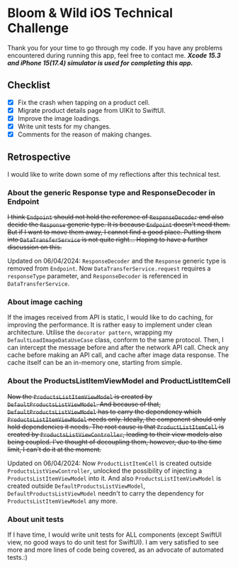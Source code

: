 # Bloom & Wild iOS Technical Challenge
Thank you for your time to go through my code. If you have any problems encountered during running this app, feel free to contact me.
***Xcode 15.3 and iPhone 15(17.4) simulator is used for completing this app.***

## Checklist

- [x] Fix the crash when tapping on a product cell.
- [x] Migrate product details page from UIKit to SwiftUI.
- [x] Improve the image loadings.
- [x] Write unit tests for my changes.
- [x] Comments for the reason of making changes.

## Retrospective
I would like to write down some of my reflections after this technical test.

### About the generic Response type and ResponseDecoder in Endpoint
~~I think `Endpoint` should not hold the reference of `ResponseDecoder` and also decide the `Response` generic type. It is because `Endpoint` doesn't need them. But if I want to move them away, I cannot find a good place. Putting them into `DataTransferService` is not quite right... Hoping to have a further discussion on this.~~

Updated on 06/04/2024:
`ResponseDecoder` and the `Response` generic type is removed from `Endpoint`. Now `DataTransferService.request` requires a `responseType` parameter, and `ResponseDecoder` is referenced in `DataTransferService`.

### About image caching
If the images received from API is static, I would like to do caching, for improving the performance. It is rather easy to implement under clean architecture. Utilise the `decorator pattern`, wrapping my `DefaultLoadImageDataUseCase` class, conform to the same protocol. Then, I can intercept the message before and after the network API call. Check any cache before making an API call, and cache after image data response. The cache itself can be an in-memory one, starting from simple.

### About the ProductsListItemViewModel and ProductListItemCell
~~Now the `ProductsListItemViewModel` is created by `DefaultProductsListViewModel`. And because of that, `DefaultProductsListViewModel` has to carry the dependency which `ProductsListItemViewModel` needs only. Ideally, the component should only hold dependencies it needs. The root cause is that `ProductListItemCell` is created by `ProductsListViewController`, leading to their view models also being coupled. I've thought of decoupling them, however, due to the time limit, I can't do it at the moment.~~

Updated on 06/04/2024:
Now `ProductListItemCell` is created outside `ProductsListViewController`, unlocked the possibility of injecting a `ProductsListItemViewModel` into it.
And also `ProductsListItemViewModel` is created outside `DefaultProductsListViewModel`, `DefaultProductsListViewModel` needn't to carry the dependency for `ProductsListItemViewModel` any more.

### About unit tests
If I have time, I would write unit tests for ALL components (except SwiftUI view, no good ways to do unit test for SwiftUI). I am very satisfied to see more and more lines of code being covered, as an advocate of automated tests.:)
